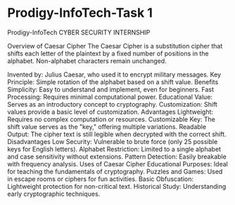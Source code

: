 # Prodigy-InfoTech-Task 1
Prodigy-InfoTech CYBER SECURITY INTERNSHIP


Overview of Caesar Cipher
The Caesar Cipher is a substitution cipher that shifts each letter of the plaintext by a fixed number of positions in the alphabet. Non-alphabet characters remain unchanged.

Invented by: Julius Caesar, who used it to encrypt military messages.
Key Principle: Simple rotation of the alphabet based on a shift value.
Benefits
Simplicity: Easy to understand and implement, even for beginners.
Fast Processing: Requires minimal computational power.
Educational Value: Serves as an introductory concept to cryptography.
Customization: Shift values provide a basic level of customization.
Advantages
Lightweight: Requires no complex computation or resources.
Customizable Key: The shift value serves as the "key," offering multiple variations.
Readable Output: The cipher text is still legible when decrypted with the correct shift.
Disadvantages
Low Security: Vulnerable to brute force (only 25 possible keys for English letters).
Alphabet Restriction: Limited to a single alphabet and case sensitivity without extensions.
Pattern Detection: Easily breakable with frequency analysis.
Uses of Caesar Cipher
Educational Purposes: Ideal for teaching the fundamentals of cryptography.
Puzzles and Games: Used in escape rooms or ciphers for fun activities.
Basic Obfuscation: Lightweight protection for non-critical text.
Historical Study: Understanding early cryptographic techniques.
